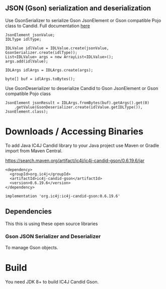 ## JSON (Gson) serialization and deserialization

Use GsonSerializer to serialize Gson JsonElement or Gson compatible Pojo class to Candid. Full documentation <a href=" https://docs.ic4j.com/reference/api-reference/object-serializers-and-deserializers/json-gson-serializer-and-deserializer">
here</a>

```
JsonElement jsonValue;
IDLType idlType;

IDLValue idlValue = IDLValue.create(jsonValue, GsonSerializer.create(idlType));
List<IDLValue> args = new ArrayList<IDLValue>();
args.add(idlValue);

IDLArgs idlArgs = IDLArgs.create(args);

byte[] buf = idlArgs.toBytes();
```

Use GsonDeserializer to deserialize Candid to Gson JsonElement or Gson compatible Pojo class

```
JsonElement jsonResult = IDLArgs.fromBytes(buf).getArgs().get(0)
	.getValue(GsonDeserializer.create(idlValue.getIDLType()), JsonElement.class);
```

# Downloads / Accessing Binaries

To add Java IC4J Candid library to your Java project use Maven or Gradle import from Maven Central.

<a href="https://search.maven.org/artifact/ic4j/ic4j-candid-gson/0.6.19.6/jar">
https://search.maven.org/artifact/ic4j/ic4j-candid-gson/0.6.19.6/jar
</a>

```
<dependency>
  <groupId>org.ic4j</groupId>
  <artifactId>ic4j-candid-gson</artifactId>
  <version>0.6.19.6</version>
</dependency>
```

```
implementation 'org.ic4j:ic4j-candid-gson:0.6.19.6'
```

## Dependencies

This this is using these open source libraries


### Gson JSON Serializer and Deserializer
To manage Gson objects.

# Build

You need JDK 8+ to build IC4J Candid Gson.
